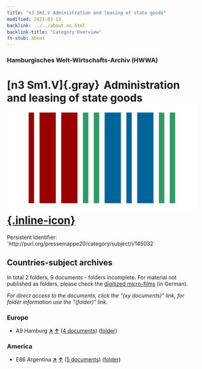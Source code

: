 ```yaml
---
title: "n3 Sm1.V Administration and leasing of state goods"
modified: 2021-03-13
backlink: ../../about.en.html
backlink-title: "Category Overview"
fn-stub: about
---
```


### Hamburgisches Welt-Wirtschafts-Archiv (HWWA)

# [n3 Sm1.V]{.gray}&#8201; Administration and leasing of state goods &#160; [![Wikidata](/images/Wikidata-logo.svg "Wikidata"){.inline-icon}](http://www.wikidata.org/entity/Q104710511)

<div class="hint">Persistent Identifier: `http://purl.org/pressemappe20/category/subject/i/145032`</div>







## Countries-subject archives





In total 2 folders, 9 documents - folders incomplete.
For material not published as folders, please check the [digitized micro-films](/film/h1_sh.de.html) (in German).

_For direct access to the documents, click the "(xy documents)" link, for folder information use the "(folder)" link._



### Europe

- A9 Hamburg [**&nearr;**](../../../geo/i/140905/about.en.html "Hamburg (all folders)") [**&uarr;**](../../../geo/about.en.html#A9 "Country category system") (<a href="https://pm20.zbw.eu/iiifview/folder/sh/140905,145032" title="about: Hamburg : Administration and leasing of state goods" target="_blank">4 documents</a>) ([folder](../../../../folder/sh/1409xx/140905/1450xx/145032/about.en.html))

### America

- E86 Argentina [**&nearr;**](../../../geo/i/141692/about.en.html "Argentina (all folders)") [**&uarr;**](../../../geo/about.en.html#E86 "Country category system") (<a href="https://pm20.zbw.eu/iiifview/folder/sh/141692,145032" title="about: Argentina : Administration and leasing of state goods" target="_blank">5 documents</a>) ([folder](../../../../folder/sh/1416xx/141692/1450xx/145032/about.en.html))








